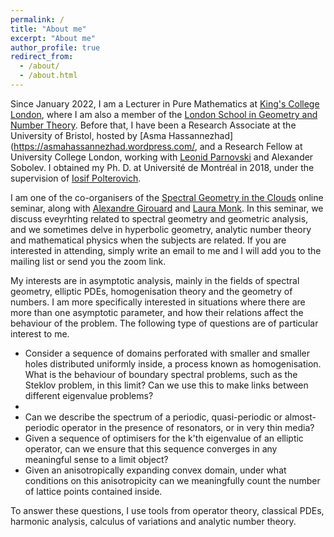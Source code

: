 ```yaml
---
permalink: /
title: "About me"
excerpt: "About me"
author_profile: true
redirect_from: 
  - /about/
  - /about.html
---
```


Since January 2022, I am a Lecturer in Pure Mathematics at [King's College London](https://www.kcl.ac.uk/mathematics), where I am also a member of the [London School in Geometry and Number Theory](https://www.lsgnt-cdt.ac.uk/). Before that, I have been a Research Associate at the University of Bristol, hosted by [Asma Hassannezhad](https://asmahassannezhad.wordpress.com/, and a Research Fellow at University College London, working with [Leonid Parnovski](http://www.homepages.ucl.ac.uk/~ucahlep/) and Alexander Sobolev. I obtained my Ph. D. at Université de Montréal in 2018, under the supervision of [Iosif Polterovich](http://www.dms.umontreal.ca/~iossif/). 

I am one of the co-organisers of the [Spectral Geometry in the Clouds](https://archimede.mat.ulaval.ca/agirouard/SpectralClouds/) online seminar, along with [Alexandre Girouard](https://archimede.mat.ulaval.ca/agirouard/) and [Laura Monk](https://lauramonk.github.io/). In this seminar, we discuss eveyrhting related to spectral geometry and geometric analysis, and we sometimes delve in hyperbolic geometry, analytic number theory and mathematical physics when the subjects are related. If you are interested in attending, simply write an email to me and I will add you to the mailing list or send you the zoom link.

My interests are in asymptotic analysis, mainly in the fields of spectral geometry, elliptic PDEs, homogenisation theory and the geometry of numbers. I am more specifically interested in situations where there are more than one asymptotic parameter, and how their relations affect the behaviour of the problem. The following type of questions are of particular interest to me.

* Consider a sequence of domains perforated with smaller and smaller holes distributed uniformly inside, a process known as homogenisation. What is the behaviour of boundary spectral problems, such as the Steklov problem, in this limit? Can we use this to make links between different eigenvalue problems?
* 
* Can we describe the spectrum of a periodic, quasi-periodic or almost-periodic operator in the presence of resonators, or in very thin media?
* Given a sequence of optimisers for the k'th eigenvalue of an elliptic operator, can we ensure that this sequence converges in any meaningful sense to a limit object?
* Given an anisotropically expanding convex domain, under what conditions on this anisotropicity can we meaningfully count the number of lattice points contained inside.


To answer these questions, I use tools from operator theory, classical PDEs, harmonic analysis, calculus of variations and analytic number theory.
